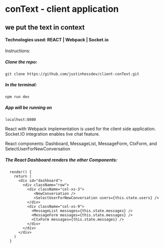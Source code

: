# conText - client application

## we put the text in context


#### Technologies used: REACT | Webpack | Socket.io 


Instructions:

##### Clone the repo:

	git clone https://github.com/justinhessdev/client-conText.git

##### In the terminal:
	
	npm run dev 
	
##### App will be running on 
	
	localhost:8080


React with Webpack implementation is used for the client side application. Socket.IO integration enables live chat feature. 

React components: Dashboard, MessageList, MessageForm, CtxForm, and SelectUserForNewConversation

##### The React Dashboard renders the other Components:

	  render() {
	    return (
	      <div id="dashboard">
	        <div className="row">
	          <div className="col-xs-3">
	             <NewConversation />
	             <SelectUserForNewConversation users={this.state.users} />
	          </div>
	          <div className="col-xs-9">
	            <MessageList messages={this.state.messages} />
	            <MessageForm messages={this.state.messages} />
	            <CtxForm messages={this.state.messages} />
	          </div>
	        </div>
	      </div>
	    )
	  }
